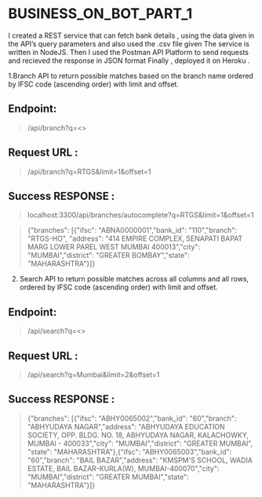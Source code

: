 # BUSINESS_ON_BOT_PART_1

I created a REST service that can fetch bank details , using the data given in the API’s query parameters and also used the .csv file given The service is written in NodeJS. Then I used the Postman API Platform to send requests and recieved the response in JSON format Finally , deployed it on Heroku .

 1.Branch API to return possible matches based on the branch name ordered by IFSC code (ascending order) with limit and offset.
## Endpoint:
> /api/branch?q=<>
## Request URL :
> /api/branch?q=RTGS&limit=1&offset=1
## Success RESPONSE :
> localhost:3300/api/branches/autocomplete?q=RTGS&limit=1&offset=1

> {"branches": [{"ifsc": "ABNA0000001","bank_id": "110","branch": "RTGS-HO",      "address": "414 EMPIRE COMPLEX, SENAPATI BAPAT MARG LOWER PAREL WEST MUMBAI 400013","city": "MUMBAI","district": "GREATER BOMBAY","state": "MAHARASHTRA"}]}

2. Search API to return possible matches across all columns and all rows, ordered by IFSC code (ascending order) with limit and offset.
## Endpoint:
> /api/search?q=<>
## Request URL :
> /api/search?q=Mumbai&limit=2&offset=1
## Success RESPONSE :
>{"branches": [{"ifsc": "ABHY0065002","bank_id": "60","branch": "ABHYUDAYA NAGAR","address": "ABHYUDAYA EDUCATION SOCIETY, OPP. BLDG. NO. 18, ABHYUDAYA NAGAR, KALACHOWKY, MUMBAI - 400033","city": "MUMBAI","district": "GREATER MUMBAI",      "state": "MAHARASHTRA"},{"ifsc": "ABHY0065003","bank_id": "60","branch": "BAIL BAZAR","address": "KMSPM'S SCHOOL, WADIA ESTATE, BAIL BAZAR-KURLA(W), MUMBAI-400070","city": "MUMBAI","district": "GREATER MUMBAI","state": "MAHARASHTRA"}]}
